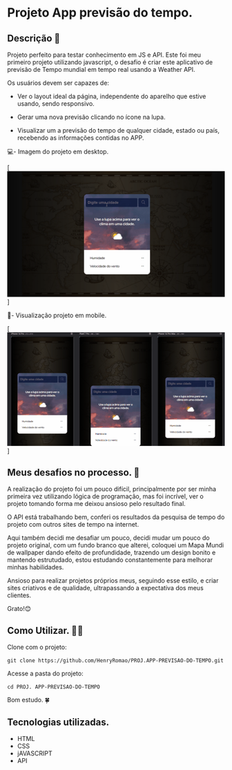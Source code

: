 # Projeto App previsão do tempo.

## Descrição 📝
Projeto perfeito para testar conhecimento em JS e API. Este foi meu primeiro projeto utilizando javascript, o desafio é criar este aplicativo de previsão de Tempo mundial em tempo real usando a Weather API.  

Os usuários devem ser capazes de:

- Ver o layout ideal da página, independente do aparelho que estive usando, sendo responsivo.

- Gerar uma nova previsão clicando no ícone na lupa.

- Visualizar um a previsão do tempo de qualquer cidade, estado ou país, recebendo as informações contidas no APP. 

💻- Imagem do projeto em desktop.

[<img src="./Src/Img-Design/img-Desktop.gif" alt="imgem final da versão para desktop">]

📱- Visualização projeto em mobile.

[<img src="./Src/Img-Design/img-Mobile.gif" alt="imgem final da versão para mobile">
]

## Meus desafios no processo. 🤯
A realização do projeto foi um pouco difícil, principalmente por ser minha primeira vez utilizando lógica de programação, mas foi incrível, ver o projeto tomando forma me deixou ansioso pelo resultado final.

O API está trabalhando bem, conferi os resultados da pesquisa de tempo do projeto com outros sites de tempo na internet.

Aqui também decidi me desafiar um pouco, decidi mudar um pouco do projeto original, com um fundo branco que alterei, coloquei um Mapa Mundi de wallpaper dando efeito de profundidade, trazendo um design bonito e mantendo estrutudado, estou estudando constantemente para melhorar minhas habilidades.     

Ansioso para realizar projetos próprios meus, seguindo esse estilo, e criar sites criativos e de qualidade, ultrapassando a expectativa dos meus clientes. 

Grato!😊

## Como Utilizar. 👨‍💻

Clone com o projeto:
```
git clone https://github.com/HenryRomao/PROJ.APP-PREVISAO-DO-TEMPO.git
```

Acesse a pasta do projeto:
```
cd PROJ. APP-PREVISAO-DO-TEMPO
```

Bom estudo. 🍀

## Tecnologias utilizadas. 
- HTML
- CSS
- jAVASCRIPT
- API